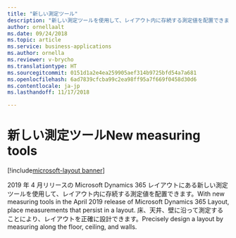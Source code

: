 ```yaml
---
title: "新しい測定ツール"
description: "新しい測定ツールを使用して、レイアウト内に存続する測定値を配置できます。"
author: ornellaalt
ms.date: 09/24/2018
ms.topic: article
ms.service: business-applications
ms.author: ornella
ms.reviewer: v-brycho
ms.translationtype: HT
ms.sourcegitcommit: 0151d1a2e4ea259905aef314b9725bfd54a7a681
ms.openlocfilehash: 6ad7839cfcba99c2ea98ff95a7f669f0458d30d6
ms.contentlocale: ja-jp
ms.lasthandoff: 11/17/2018

---
```



# <a name="new-measuring-tools"></a><span data-ttu-id="5c31f-103">新しい測定ツール</span><span class="sxs-lookup"><span data-stu-id="5c31f-103">New measuring tools</span></span>

[!include[microsoft-layout banner](../includes/microsoft-layout.md)]

<span data-ttu-id="5c31f-104">2019 年 4 月リリースの Microsoft Dynamics 365 レイアウトにある新しい測定ツールを使用して、レイアウト内に存続する測定値を配置できます。</span><span class="sxs-lookup"><span data-stu-id="5c31f-104">With new measuring tools in the April 2019 release of Microsoft Dynamics 365 Layout, place measurements that persist in a layout.</span></span> <span data-ttu-id="5c31f-105">床、天井、壁に沿って測定することにより、レイアウトを正確に設計できます。</span><span class="sxs-lookup"><span data-stu-id="5c31f-105">Precisely design a layout by measuring along the floor, ceiling, and walls.</span></span>

